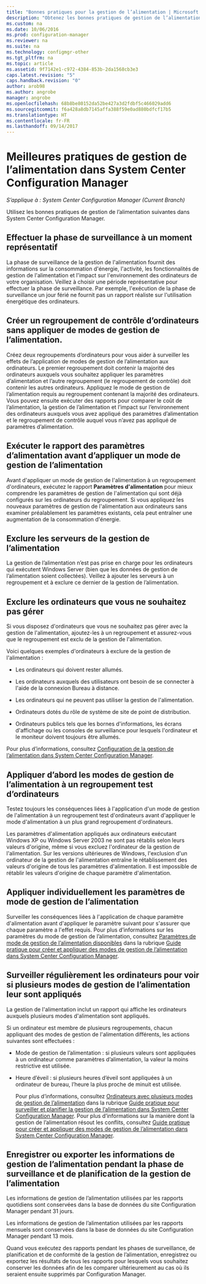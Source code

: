 ```yaml
---
title: "Bonnes pratiques pour la gestion de l’alimentation | Microsoft Docs"
description: "Obtenez les bonnes pratiques de gestion de l’alimentation dans System Center Configuration Manager."
ms.custom: na
ms.date: 10/06/2016
ms.prod: configuration-manager
ms.reviewer: na
ms.suite: na
ms.technology: configmgr-other
ms.tgt_pltfrm: na
ms.topic: article
ms.assetid: 9f7142e1-c972-4384-853b-2da1568cb3e3
caps.latest.revision: "5"
caps.handback.revision: "0"
author: arob98
ms.author: angrobe
manager: angrobe
ms.openlocfilehash: 68b8be80152da52be427a3d2fdbf5c466029add6
ms.sourcegitcommit: f6a428a8db7145affa388f59e0ad880bdfcf17b5
ms.translationtype: HT
ms.contentlocale: fr-FR
ms.lasthandoff: 09/14/2017
---
```

# <a name="best-practices-for-power-management-in-system-center-configuration-manager"></a>Meilleures pratiques de gestion de l’alimentation dans System Center Configuration Manager

*S’applique à : System Center Configuration Manager (Current Branch)*

Utilisez les bonnes pratiques de gestion de l’alimentation suivantes dans System Center Configuration Manager.  

## <a name="perform-the-monitoring-phase-at-a-representative-time"></a>Effectuer la phase de surveillance à un moment représentatif  
 La phase de surveillance de la gestion de l'alimentation fournit des informations sur la consommation d'énergie, l'activité, les fonctionnalités de gestion de l'alimentation et l'impact sur l'environnement des ordinateurs de votre organisation. Veillez à choisir une période représentative pour effectuer la phase de surveillance. Par exemple, l'exécution de la phase de surveillance un jour férié ne fournit pas un rapport réaliste sur l'utilisation énergétique des ordinateurs.  

## <a name="create-a-control-collection-of-computers-with-no-power-plans-applied"></a>Créer un regroupement de contrôle d’ordinateurs sans appliquer de modes de gestion de l’alimentation.  
 Créez deux regroupements d’ordinateurs pour vous aider à surveiller les effets de l’application de modes de gestion de l’alimentation aux ordinateurs. Le premier regroupement doit contenir la majorité des ordinateurs auxquels vous souhaitez appliquer les paramètres d’alimentation et l’autre regroupement (le regroupement de contrôle) doit contenir les autres ordinateurs. Appliquez le mode de gestion de l’alimentation requis au regroupement contenant la majorité des ordinateurs. Vous pouvez ensuite exécuter des rapports pour comparer le coût de l’alimentation, la gestion de l’alimentation et l’impact sur l’environnement des ordinateurs auxquels vous avez appliqué des paramètres d’alimentation et le regroupement de contrôle auquel vous n’avez pas appliqué de paramètres d’alimentation.  

## <a name="run-the-power-settings-report-before-you-apply-a-power-management-plan"></a>Exécuter le rapport des paramètres d’alimentation avant d’appliquer un mode de gestion de l’alimentation  
 Avant d'appliquer un mode de gestion de l'alimentation à un regroupement d'ordinateurs, exécutez le rapport **Paramètres d'alimentation** pour mieux comprendre les paramètres de gestion de l'alimentation qui sont déjà configurés sur les ordinateurs du regroupement. Si vous appliquez les nouveaux paramètres de gestion de l'alimentation aux ordinateurs sans examiner préalablement les paramètres existants, cela peut entraîner une augmentation de la consommation d'énergie.  

## <a name="exclude-servers-from-power-management"></a>Exclure les serveurs de la gestion de l’alimentation  
 La gestion de l’alimentation n’est pas prise en charge pour les ordinateurs qui exécutent Windows Server (bien que les données de gestion de l’alimentation soient collectées). Veillez à ajouter les serveurs à un regroupement et à exclure ce dernier de la gestion de l’alimentation.  

## <a name="exclude-computers-that-you-do-not-want-to-manage"></a>Exclure les ordinateurs que vous ne souhaitez pas gérer  
 Si vous disposez d'ordinateurs que vous ne souhaitez pas gérer avec la gestion de l'alimentation, ajoutez-les à un regroupement et assurez-vous que le regroupement est exclu de la gestion de l'alimentation.  

 Voici quelques exemples d'ordinateurs à exclure de la gestion de l'alimentation :  

-   Les ordinateurs qui doivent rester allumés.  

-   Les ordinateurs auxquels des utilisateurs ont besoin de se connecter à l'aide de la connexion Bureau à distance.  

-   Les ordinateurs qui ne peuvent pas utiliser la gestion de l'alimentation.  

-   Ordinateurs dotés du rôle de système de site de point de distribution.  

-   Ordinateurs publics tels que les bornes d'informations, les écrans d'affichage ou les consoles de surveillance pour lesquels l'ordinateur et le moniteur doivent toujours être allumés.  

 Pour plus d’informations, consultez [Configuration de la gestion de l’alimentation dans System Center Configuration Manager](../../../../core/clients/manage/power/configuring-power-management.md).  

## <a name="first-apply-power-plans-to-a-test-collection-of-computers"></a>Appliquer d’abord les modes de gestion de l’alimentation à un regroupement test d’ordinateurs  
 Testez toujours les conséquences liées à l'application d'un mode de gestion de l'alimentation à un regroupement test d'ordinateurs avant d'appliquer le mode d'alimentation à un plus grand regroupement d'ordinateurs.  

 Les paramètres d'alimentation appliqués aux ordinateurs exécutant Windows XP ou Windows Server 2003 ne sont pas rétablis selon leurs valeurs d'origine, même si vous excluez l'ordinateur de la gestion de l'alimentation. Sur les versions ultérieures de Windows, l'exclusion d'un ordinateur de la gestion de l'alimentation entraîne le rétablissement des valeurs d'origine de tous les paramètres d'alimentation. Il est impossible de rétablir les valeurs d'origine de chaque paramètre d'alimentation.  

## <a name="apply-power-plan-settings-individually"></a>Appliquer individuellement les paramètres de mode de gestion de l’alimentation  
 Surveiller les conséquences liées à l'application de chaque paramètre d'alimentation avant d'appliquer le paramètre suivant pour s'assurer que chaque paramètre a l'effet requis. Pour plus d’informations sur les paramètres du mode de gestion de l’alimentation, consultez [Paramètres de mode de gestion de l’alimentation disponibles](../../../../core/clients/manage/power/create-and-apply-power-plans.md#BKMK_Plans) dans la rubrique [Guide pratique pour créer et appliquer des modes de gestion de l’alimentation dans System Center Configuration Manager](../../../../core/clients/manage/power/create-and-apply-power-plans.md).  

## <a name="regularly-monitor-computers-to-see-if-they-have-multiple-power-plans-applied"></a>Surveiller régulièrement les ordinateurs pour voir si plusieurs modes de gestion de l’alimentation leur sont appliqués  
 La gestion de l'alimentation inclut un rapport qui affiche les ordinateurs auxquels plusieurs modes d'alimentation sont appliqués.  

 Si un ordinateur est membre de plusieurs regroupements, chacun appliquant des modes de gestion de l'alimentation différents, les actions suivantes sont effectuées :  

-   Mode de gestion de l’alimentation : si plusieurs valeurs sont appliquées à un ordinateur comme paramètres d’alimentation, la valeur la moins restrictive est utilisée.  

-   Heure d’éveil : si plusieurs heures d’éveil sont appliquées à un ordinateur de bureau, l’heure la plus proche de minuit est utilisée.  

     Pour plus d’informations, consultez [Ordinateurs avec plusieurs modes de gestion de l’alimentation](../../../../core/clients/manage/power/monitor-and-plan-for-power-management.md#BKMK_Multiple) dans la rubrique [Guide pratique pour surveiller et planifier la gestion de l’alimentation dans System Center Configuration Manager](../../../../core/clients/manage/power/monitor-and-plan-for-power-management.md). Pour plus d’informations sur la manière dont la gestion de l’alimentation résout les conflits, consultez [Guide pratique pour créer et appliquer des modes de gestion de l’alimentation dans System Center Configuration Manager](../../../../core/clients/manage/power/create-and-apply-power-plans.md).  

## <a name="save-or-export-power-management-information-during-the-monitoring-and-planning-phase-of-power-management"></a>Enregistrer ou exporter les informations de gestion de l’alimentation pendant la phase de surveillance et de planification de la gestion de l’alimentation  
 Les informations de gestion de l’alimentation utilisées par les rapports quotidiens sont conservées dans la base de données du site Configuration Manager pendant 31 jours.  

 Les informations de gestion de l’alimentation utilisées par les rapports mensuels sont conservées dans la base de données du site Configuration Manager pendant 13 mois.  

 Quand vous exécutez des rapports pendant les phases de surveillance, de planification et de conformité de la gestion de l’alimentation, enregistrez ou exportez les résultats de tous les rapports pour lesquels vous souhaitez conserver les données afin de les comparer ultérieurement au cas où ils seraient ensuite supprimés par Configuration Manager.  
